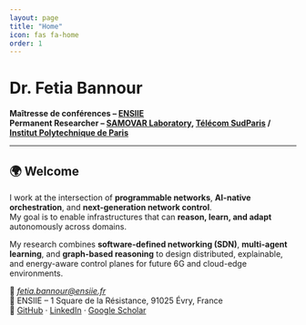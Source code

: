 ```yaml
---
layout: page
title: "Home"
icon: fas fa-home
order: 1
---
```


# Dr. Fetia Bannour
**Maîtresse de conférences – [ENSIIE](https://www.ensiie.fr)**  
**Permanent Researcher – [SAMOVAR Laboratory](https://samovar.telecom-sudparis.eu), [Télécom SudParis](https://www.telecom-sudparis.eu) / [Institut Polytechnique de Paris](https://www.ip-paris.fr)**

---

## 🌍 Welcome

I work at the intersection of **programmable networks**, **AI-native orchestration**, and **next-generation network control**.  
My goal is to enable infrastructures that can **reason, learn, and adapt** autonomously across domains.

My research combines **software-defined networking (SDN)**, **multi-agent learning**, and **graph-based reasoning** to design distributed, explainable, and energy-aware control planes for future 6G and cloud-edge environments.

📧 *fetia.bannour@ensiie.fr*  
🏫 ENSIIE – 1 Square de la Résistance, 91025 Évry, France  
🔗 [GitHub](https://github.com/fetia) · [LinkedIn](#) · [Google Scholar](#)
